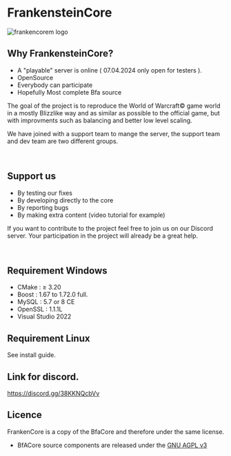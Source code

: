 # FrankensteinCore 

![frankencorem logo](https://github.com/11011010/BFA-Frankenstein-Core/assets/69040574/18f377f8-f910-4486-8d6b-d6e0fd8b4631)


## Why FrankensteinCore?
* A "playable" server is online ( 07.04.2024 only open for testers ).
* OpenSource
* Everybody can participate
* Hopefully Most complete Bfa source

The goal of the project is to reproduce the World of Warcraft© game world in a mostly Blizzlike way and as similar as possible to the official game,
but with improvments such as balancing and better low level scaling.

We have joined with a support team to mange the server, the support team and dev team are two different groups.


<br>

## Support us

* By testing our fixes 
* By developing directly to the core
* By reporting bugs 
* By making extra content (video tutorial for example)

If you want to contribute to the project feel free to join us on our Discord server. Your participation in the project will already be a great help. 

<br>

## Requirement Windows 
* CMake : ≥ 3.20
* Boost : 1.67 to 1.72.0 full.
* MySQL : 5.7 or 8 CE
* OpenSSL : 1.1.1L
* Visual Studio 2022

## Requirement Linux
See install guide.
<br>

## Link for discord.

https://discord.gg/38KKNQcbVv

## Licence 
FrankenCore is a copy of the BfaCore and therefore under the same license.
* BfACore source components are released under the [GNU AGPL v3](https://github.com/Boralus-Project/BfaCore-Reforged/blob/main/LICENSE)
<br>
<br>


